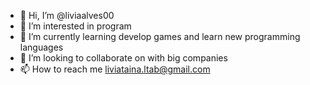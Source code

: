 - 👋 Hi, I’m @liviaalves00
- 👀 I’m interested in program
- 🌱 I’m currently learning develop games and learn new programming languages
- 💞️ I’m looking to collaborate on with big companies
- 📫 How to reach me liviataina.ltab@gmail.com

<!---
liviaalves00/liviaalves00 is a ✨ special ✨ repository because its `README.md` (this file) appears on your GitHub profile.
You can click the Preview link to take a look at your changes.
--->

